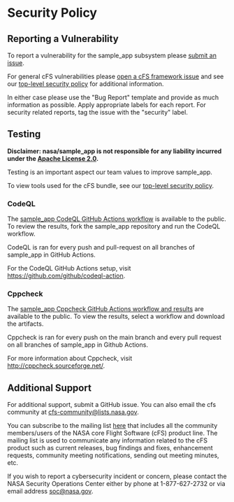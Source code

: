 # Security Policy

## Reporting a Vulnerability

To report a vulnerability for the sample_app subsystem please [submit an issue](https://github.com/nasa/sample_app/issues/new/choose).

For general cFS vulnerabilities please [open a cFS framework issue](https://github.com/nasa/cfs/issues/new/choose) and see our [top-level security policy](https://github.com/nasa/cFS/security/policy) for additional information.

In either case please use the "Bug Report" template and provide as much information as possible. Apply appropriate labels for each report. For security related reports, tag the issue with the "security" label.

## Testing

**Disclaimer: nasa/sample_app is not responsible for any liability incurred under the [Apache License 2.0](https://github.com/nasa/sample_app/blob/main/LICENSE).**

Testing is an important aspect our team values to improve sample_app.

To view tools used for the cFS bundle, see our [top-level security policy](https://github.com/nasa/cFS/security/policy).

### CodeQL

The [sample_app CodeQL GitHub Actions workflow](https://github.com/nasa/sample_app/actions/workflows/codeql-build.yml) is available to the public. To review the results, fork the sample_app repository and run the CodeQL workflow.

CodeQL is ran for every push and pull-request on all branches of sample_app in GitHub Actions.

For the CodeQL GitHub Actions setup, visit https://github.com/github/codeql-action.

### Cppcheck

The [sample_app Cppcheck GitHub Actions workflow and results](https://github.com/nasa/sample_app/actions/workflows/static-analysis.yml) are available to the public. To view the results, select a workflow and download the artifacts.

Cppcheck is ran for every push on the main branch and every pull request on all branches of sample_app in Github Actions.

For more information about Cppcheck, visit http://cppcheck.sourceforge.net/.

## Additional Support

For additional support, submit a GitHub issue. You can also email the cfs community at cfs-community@lists.nasa.gov.

You can subscribe to the mailing list [here](https://lists.nasa.gov/mailman/listinfo/cfs-community) that includes all the community members/users of the NASA core Flight Software (cFS) product line. The mailing list is used to communicate any information related to the cFS product such as current releases, bug findings and fixes, enhancement requests, community meeting notifications, sending out meeting minutes, etc.

If you wish to report a cybersecurity incident or concern, please contact the NASA Security Operations Center either by phone at 1-877-627-2732 or via email address soc@nasa.gov.
